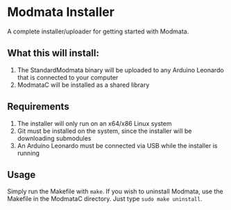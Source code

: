 # Modmata Installer
A complete installer/uploader for getting started with Modmata.

## What this will install:
1. The StandardModmata binary will be uploaded to any Arduino Leonardo that is connected to your computer
2. ModmataC will be installed as a shared library

## Requirements
1. The installer will only run on an x64/x86 Linux system
2. Git must be installed on the system, since the installer will be downloading submodules
3. An Arduino Leonardo must be connected via USB while the installer is running

## Usage
Simply run the Makefile with `make`. If you wish to uninstall Modmata, use the Makefile in the ModmataC directory. Just type `sudo make uninstall`.
